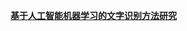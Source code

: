 **[基于人工智能机器学习的文字识别方法研究](http://kns.cnki.net/KCMS/detail/detail.aspx?dbcode=CMFD&dbname=CMFD201401&filename=1013328843.nh&uid=WEEvREcwSlJHSldRa1Fhb09jSnZqYWJ6RExRcmV2YjhmT01qa3JoTUlPWT0=$9A4hF_YAuvQ5obgVAqNKPCYcEjKensW4ggI8Fm4gTkoUKaID8j8gFw!!&v=Mjk2MzQ3blZyL0xWRjI2SGJDNkZ0bklySkViUElSOGVYMUx1eFlTN0RoMVQzcVRyV00xRnJDVVJMS2ZZK1JzRnk=)**
